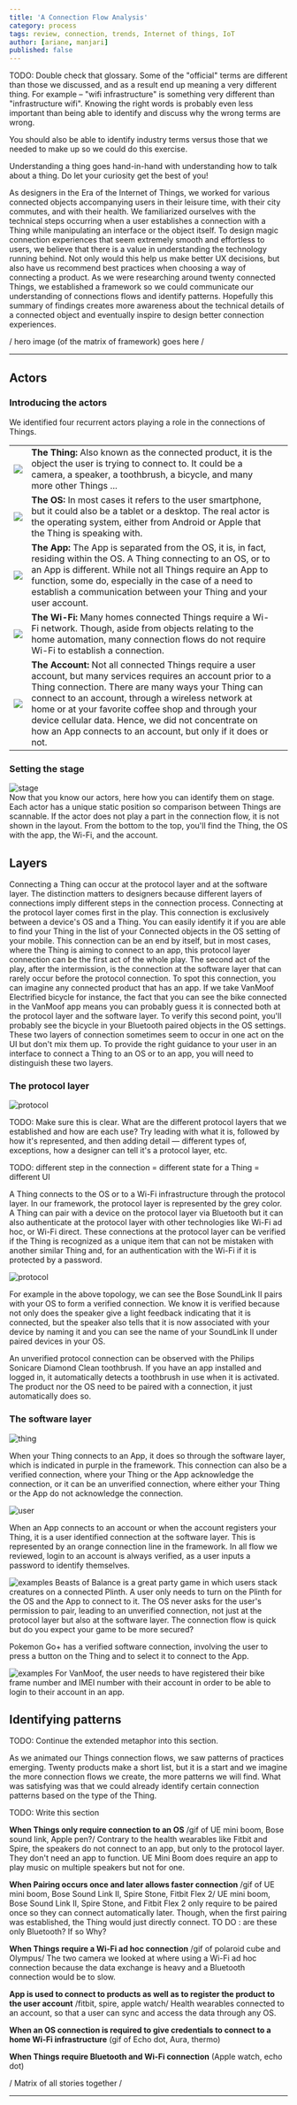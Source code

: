 ```yaml
---
title: 'A Connection Flow Analysis'
category: process
tags: review, connection, trends, Internet of things, IoT
author: [ariane, manjari]
published: false
---
```



TODO: Double check that glossary. Some of the "official" terms are different than those we discussed, and as a result end up meaning a very different thing. For example – "wifi infrastructure" is something very different than "infrastructure wifi". Knowing the right words is probably even less important than being able to identify and discuss why the wrong terms are wrong.

You should also be able to identify industry terms versus those that we needed to make up so we could do this exercise.

Understanding a thing goes hand-in-hand with understanding how to talk about a thing. Do let your curiosity get the best of you!


As designers in the Era of the Internet of Things, we worked for various connected objects accompanying users in their leisure time, with their city commutes, and with their health. We familiarized ourselves with the technical steps occurring when a user establishes a connection with a Thing while manipulating an interface or the object itself. To design magic connection experiences that seem extremely smooth and effortless to users, we believe that there is a value in understanding the technology running behind. Not only would this help us make better UX decisions, but also have us recommend best practices when choosing a way of connecting a product. As we were researching around twenty connected Things, we established a framework so we could communicate our understanding of connections flows and identify patterns. Hopefully this summary of findings creates more awareness about the technical details of a connected object and eventually inspire to design better connection experiences.

/ hero image (of the matrix of framework) goes here /

---


## Actors

### Introducing the actors
We identified four recurrent actors playing a role in the connections of Things.

| | | |
|-|-|-|
| ![](02-02-connection-flows/ic_thing.png)| **The Thing:** Also known as the connected product, it is the object the user is trying to connect to. It could be a camera, a speaker, a toothbrush, a bicycle, and many more other Things ... |
| ![](02-02-connection-flows/ic_os.png)| **The OS:** In most cases it refers to the user smartphone, but it could also be a tablet or a desktop. The real actor is the operating system, either from Android or Apple that the Thing is speaking with. |
| ![](02-02-connection-flows/ic_app.png)| **The App:** The App is separated from the OS, it is, in fact, residing within the OS. A Thing connecting to an OS, or to an App is different. While not all Things require an App to function, some do, especially in the case of a need to establish a communication between your Thing and your user account. |
| ![](02-02-connection-flows/ic_wifi.png)| **The Wi-Fi:** Many homes connected Things require a Wi-Fi network. Though, aside from objects relating to the home automation, many connection flows do not require Wi-Fi to establish a connection. |
| ![](02-02-connection-flows/ic_account.png)| **The Account:** Not all connected Things require a user account, but many services requires an account prior to a Thing connection. There are many ways your Thing can connect to an account, through a wireless network at home or at your favorite coffee shop and through your device cellular data. Hence, we did not concentrate on how an App connects to an account, but only if it does or not. |



### Setting the stage
![stage](02-02-connection-flows/stage.gif)  
Now that you know our actors, here how you can identify them on stage. Each actor has a unique static position so comparison between Things are scannable. If the actor does not play a part in the connection flow, it is not shown in the layout. From the bottom to the top, you'll find the Thing, the OS with the app, the Wi-Fi, and the account.

## Layers
Connecting a Thing can occur at the protocol layer and at the software layer. The distinction matters to designers because different layers of connections imply different steps in the connection process. Connecting at the protocol layer comes first in the play. This connection is exclusively between a device's OS and a Thing. You can easily identify it if you are able to find your Thing in the list of your Connected objects in the OS setting of your mobile. This connection can be an end by itself, but in most cases, where the Thing is aiming to connect to an app, this protocol layer connection can be the first act of the whole play. The second act of the play, after the intermission, is the connection at the software layer that can rarely occur before the protocol connection. To spot this connection, you can imagine any connected product that has an app. If we take VanMoof Electrified bicycle for instance, the fact that you can see the bike connected in the VanMoof app means you can probably guess it is connected both at the protocol layer and the software layer. To verify this second point, you'll probably see the bicycle in your Bluetooth paired objects in the OS settings. These two layers of connection sometimes seem to occur in one act on the UI but don't mix them up. To provide the right guidance to your user in an interface to connect a Thing to an OS or to an app, you will need to distinguish these two layers.

### The protocol layer
![protocol](02-02-connection-flows/protocolkey.png)  

TODO: Make sure this is clear. What are the different protocol layers that we established and how are each use? Try leading with what it is, followed by how it's represented, and then adding detail — different types of, exceptions, how a designer can tell it's a protocol layer, etc.

TODO: different step in the connection = different state for a Thing = different UI

A Thing connects to the OS or to a Wi-Fi infrastructure through the protocol layer. In our framework, the protocol layer is represented by the grey color. A Thing can pair with a device on the protocol layer via Bluetooth but it can also authenticate at the protocol layer with other technologies like Wi-Fi ad hoc, or Wi-Fi direct. These connections at the protocol layer can be verified if the Thing is recognized as a unique item that can not be mistaken with another similar Thing and, for an authentication with the Wi-Fi if it is protected by a password.


![protocol](02-02-connection-flows/protocol.gif)  

For example in the above topology, we can see the Bose SoundLink II pairs with your OS to form a verified connection. We know it is verified because not only does the speaker give a light feedback indicating that it is connected, but the speaker also tells that it is now associated with your device by naming it and you can see the name of your SoundLink II under paired devices in your OS.

An unverified protocol connection can be observed with the Philips Sonicare Diamond Clean toothbrush. If you have an app installed and logged in, it automatically detects a toothbrush in use when it is activated. The product nor the OS need to be paired with a connection, it just automatically does so.


### The software layer
![thing](02-02-connection-flows/thingkey.png)

When your Thing connects to an App, it does so through the software layer, which is indicated in purple in the framework. This connection can also be a verified connection, where your Thing or the App acknowledge the connection, or it can be an unverified connection, where either your Thing or the App do not acknowledge the connection.


![user](02-02-connection-flows/userkey.png)

When an App connects to an account or when the account registers your Thing, it is a user identified connection at the software layer. This is represented by an orange connection line in the framework. In all flow we reviewed, login to an account is always verified, as a user inputs a password to identify themselves.


![examples](02-02-connection-flows/thing.gif)
Beasts of Balance is a great party game in which users stack creatures on a connected Plinth. A user only needs to turn on the Plinth for the OS and the App to connect to it. The OS never asks for the user's permission to pair, leading to an unverified connection, not just at the protocol layer but also at the software layer. The connection flow is quick but do you expect your game to be more secured?

Pokemon Go+ has a verified software connection, involving the user to press a button on the Thing and to select it to connect to the App.  


![examples](02-02-connection-flows/user.gif)
For VanMoof, the user needs to have registered their bike frame number and IMEI number with their account in order to be able to login to their account in an app.


## Identifying patterns

TODO: Continue the extended metaphor into this section.

As we animated our Things connection flows, we saw patterns of practices emerging. Twenty products make a short list, but it is a start and we imagine the more connection flows we create, the more patterns we will find. What was satisfying was that we could already identify certain connection patterns based on the type of the Thing.

TODO: Write this section

**When Things only require connection to an OS**
/gif of UE mini boom, Bose sound link, Apple pen?/
Contrary to the health wearables like Fitbit and Spire, the speakers do not connect to an app, but only to the protocol layer. They don't need an app to function. UE Mini Boom does require an app to play music on multiple speakers but not for one.

**When Pairing occurs once and later allows faster connection**
/gif of UE mini boom, Bose Sound Link II, Spire Stone, Fitbit Flex 2/
UE mini boom, Bose Sound Link II, Spire Stone, and Fitbit Flex 2 only require to be paired once so they can connect automatically later. Though, when the first pairing was established, the Thing would just directly connect.
TO DO : are these only Bluetooth? If so Why?

**When Things require a Wi-Fi ad hoc connection**
/gif of polaroid cube and Olympus/
The two camera we looked at where using a Wi-Fi ad hoc connection because the data exchange is heavy and a Bluetooth connection would be to slow.

**App is used to connect to products as well as to register the product to the user account**
/fitbit, spire, apple watch/
Health wearables connected to an account, so that a user can sync and access the data through any OS.

**When an OS connection is required to give credentials to connect to a home Wi-Fi infrastructure**
(gif of Echo dot, Aura, thermo)

**When Things require Bluetooth and Wi-Fi connection**
(Apple watch, echo dot)



/ Matrix of all stories together /


---
